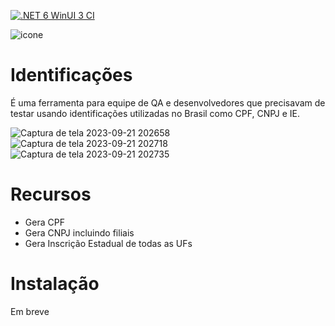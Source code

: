 [![.NET 6 WinUI 3 CI](https://github.com/edenalencar/Identificacoes/actions/workflows/dotnet-desktop.yml/badge.svg)](https://github.com/edenalencar/Identificacoes/actions/workflows/dotnet-desktop.yml)

![icone](https://user-images.githubusercontent.com/7075481/117592396-b9cfe480-b10e-11eb-9e74-f039b1b5a100.png)

# Identificações
É uma ferramenta para equipe de QA e desenvolvedores que precisavam de testar usando identificações utilizadas no Brasil como CPF, CNPJ e IE.

![Captura de tela 2023-09-21 202658](https://github.com/edenalencar/Identificacoes/assets/7075481/e7f10a25-0874-48aa-8c14-e3003b1c34dd)
![Captura de tela 2023-09-21 202718](https://github.com/edenalencar/Identificacoes/assets/7075481/5b90ed9f-7729-4d87-84fa-5191f1044b3f)
![Captura de tela 2023-09-21 202735](https://github.com/edenalencar/Identificacoes/assets/7075481/d1c901c4-87d0-4760-83ee-3fdf1334eeac)

# Recursos
* Gera CPF 
* Gera CNPJ incluindo filiais
* Gera Inscrição Estadual de todas as UFs

# Instalação
Em breve
